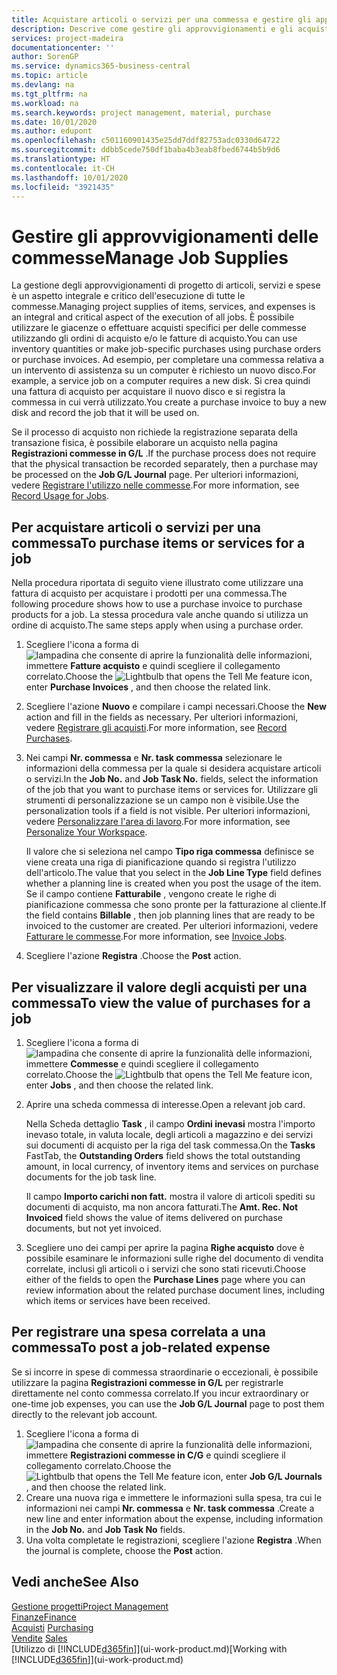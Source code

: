 ```yaml
---
title: Acquistare articoli o servizi per una commessa e gestire gli approvvigionamenti| Documenti Microsoft
description: Descrive come gestire gli approvvigionamenti e gli acquisti di materiale e servizi per le commesse.
services: project-madeira
documentationcenter: ''
author: SorenGP
ms.service: dynamics365-business-central
ms.topic: article
ms.devlang: na
ms.tgt_pltfrm: na
ms.workload: na
ms.search.keywords: project management, material, purchase
ms.date: 10/01/2020
ms.author: edupont
ms.openlocfilehash: c501160901435e25dd7ddf82753adc0330d64722
ms.sourcegitcommit: ddbb5cede750df1baba4b3eab8fbed6744b5b9d6
ms.translationtype: HT
ms.contentlocale: it-CH
ms.lasthandoff: 10/01/2020
ms.locfileid: "3921435"
---
```

# <a name="manage-job-supplies"></a><span data-ttu-id="ed3db-103">Gestire gli approvvigionamenti delle commesse</span><span class="sxs-lookup"><span data-stu-id="ed3db-103">Manage Job Supplies</span></span>
<span data-ttu-id="ed3db-104">La gestione degli approvvigionamenti di progetto di articoli, servizi e spese è un aspetto integrale e critico dell'esecuzione di tutte le commesse.</span><span class="sxs-lookup"><span data-stu-id="ed3db-104">Managing project supplies of items, services, and expenses is an integral and critical aspect of the execution of all jobs.</span></span> <span data-ttu-id="ed3db-105">È possibile utilizzare le giacenze o effettuare acquisti specifici per delle commesse utilizzando gli ordini di acquisto e/o le fatture di acquisto.</span><span class="sxs-lookup"><span data-stu-id="ed3db-105">You can use inventory quantities or make job-specific purchases using purchase orders or purchase invoices.</span></span> <span data-ttu-id="ed3db-106">Ad esempio, per completare una commessa relativa a un intervento di assistenza su un computer è richiesto un nuovo disco.</span><span class="sxs-lookup"><span data-stu-id="ed3db-106">For example, a service job on a computer requires a new disk.</span></span> <span data-ttu-id="ed3db-107">Si crea quindi una fattura di acquisto per acquistare il nuovo disco e si registra la commessa in cui verrà utilizzato.</span><span class="sxs-lookup"><span data-stu-id="ed3db-107">You create a purchase invoice to buy a new disk and record the job that it will be used on.</span></span>

<span data-ttu-id="ed3db-108">Se il processo di acquisto non richiede la registrazione separata della transazione fisica, è possibile elaborare un acquisto nella pagina **Registrazioni commesse in G/L** .</span><span class="sxs-lookup"><span data-stu-id="ed3db-108">If the purchase process does not require that the physical transaction be recorded separately, then a purchase may be processed on the **Job G/L Journal** page.</span></span> <span data-ttu-id="ed3db-109">Per ulteriori informazioni, vedere [Registrare l'utilizzo nelle commesse](projects-how-record-job-usage.md).</span><span class="sxs-lookup"><span data-stu-id="ed3db-109">For more information, see [Record Usage for Jobs](projects-how-record-job-usage.md).</span></span>

## <a name="to-purchase-items-or-services-for-a-job"></a><span data-ttu-id="ed3db-110">Per acquistare articoli o servizi per una commessa</span><span class="sxs-lookup"><span data-stu-id="ed3db-110">To purchase items or services for a job</span></span>
<span data-ttu-id="ed3db-111">Nella procedura riportata di seguito viene illustrato come utilizzare una fattura di acquisto per acquistare i prodotti per una commessa.</span><span class="sxs-lookup"><span data-stu-id="ed3db-111">The following procedure shows how to use a purchase invoice to purchase products for a job.</span></span> <span data-ttu-id="ed3db-112">La stessa procedura vale anche quando si utilizza un ordine di acquisto.</span><span class="sxs-lookup"><span data-stu-id="ed3db-112">The same steps apply when using a purchase order.</span></span>  

1. <span data-ttu-id="ed3db-113">Scegliere l'icona a forma di ![lampadina che consente di aprire la funzionalità delle informazioni](media/ui-search/search_small.png "Informazioni sull'operazione che si desidera eseguire"), immettere **Fatture acquisto** e quindi scegliere il collegamento correlato.</span><span class="sxs-lookup"><span data-stu-id="ed3db-113">Choose the ![Lightbulb that opens the Tell Me feature](media/ui-search/search_small.png "Tell me what you want to do") icon, enter **Purchase Invoices** , and then choose the related link.</span></span>  
2. <span data-ttu-id="ed3db-114">Scegliere l'azione **Nuovo** e compilare i campi necessari.</span><span class="sxs-lookup"><span data-stu-id="ed3db-114">Choose the **New** action and fill in the fields as necessary.</span></span> <span data-ttu-id="ed3db-115">Per ulteriori informazioni, vedere [Registrare gli acquisti](purchasing-how-record-purchases.md).</span><span class="sxs-lookup"><span data-stu-id="ed3db-115">For more information, see [Record Purchases](purchasing-how-record-purchases.md).</span></span>
3. <span data-ttu-id="ed3db-116">Nei campi **Nr. commessa** e **Nr. task commessa** selezionare le informazioni della commessa per la quale si desidera acquistare articoli o servizi.</span><span class="sxs-lookup"><span data-stu-id="ed3db-116">In the **Job No.** and **Job Task No.** fields, select the information of the job that you want to purchase items or services for.</span></span> <span data-ttu-id="ed3db-117">Utilizzare gli strumenti di personalizzazione se un campo non è visibile.</span><span class="sxs-lookup"><span data-stu-id="ed3db-117">Use the personalization tools if a field is not visible.</span></span> <span data-ttu-id="ed3db-118">Per ulteriori informazioni, vedere [Personalizzare l'area di lavoro](ui-personalization-user.md).</span><span class="sxs-lookup"><span data-stu-id="ed3db-118">For more information, see [Personalize Your Workspace](ui-personalization-user.md).</span></span>

    <span data-ttu-id="ed3db-119">Il valore che si seleziona nel campo **Tipo riga commessa** definisce se viene creata una riga di pianificazione quando si registra l'utilizzo dell'articolo.</span><span class="sxs-lookup"><span data-stu-id="ed3db-119">The value that you select in the **Job Line Type** field defines whether a planning line is created when you post the usage of the item.</span></span> <span data-ttu-id="ed3db-120">Se il campo contiene **Fatturabile** , vengono create le righe di pianificazione commessa che sono pronte per la fatturazione al cliente.</span><span class="sxs-lookup"><span data-stu-id="ed3db-120">If the field contains **Billable** , then job planning lines that are ready to be invoiced to the customer are created.</span></span> <span data-ttu-id="ed3db-121">Per ulteriori informazioni, vedere [Fatturare le commesse](projects-how-invoice-jobs.md).</span><span class="sxs-lookup"><span data-stu-id="ed3db-121">For more information, see [Invoice Jobs](projects-how-invoice-jobs.md).</span></span>
4. <span data-ttu-id="ed3db-122">Scegliere l'azione **Registra** .</span><span class="sxs-lookup"><span data-stu-id="ed3db-122">Choose the **Post** action.</span></span>

## <a name="to-view-the-value-of-purchases-for-a-job"></a><span data-ttu-id="ed3db-123">Per visualizzare il valore degli acquisti per una commessa</span><span class="sxs-lookup"><span data-stu-id="ed3db-123">To view the value of purchases for a job</span></span>
1. <span data-ttu-id="ed3db-124">Scegliere l'icona a forma di ![lampadina che consente di aprire la funzionalità delle informazioni](media/ui-search/search_small.png "Informazioni sull'operazione che si desidera eseguire"), immettere **Commesse** e quindi scegliere il collegamento correlato.</span><span class="sxs-lookup"><span data-stu-id="ed3db-124">Choose the ![Lightbulb that opens the Tell Me feature](media/ui-search/search_small.png "Tell me what you want to do") icon, enter **Jobs** , and then choose the related link.</span></span>
2. <span data-ttu-id="ed3db-125">Aprire una scheda commessa di interesse.</span><span class="sxs-lookup"><span data-stu-id="ed3db-125">Open a relevant job card.</span></span>

    <span data-ttu-id="ed3db-126">Nella Scheda dettaglio **Task** , il campo **Ordini inevasi** mostra l'importo inevaso totale, in valuta locale, degli articoli a magazzino e dei servizi sui documenti di acquisto per la riga del task commessa.</span><span class="sxs-lookup"><span data-stu-id="ed3db-126">On the **Tasks** FastTab, the **Outstanding Orders** field shows the total outstanding amount, in local currency, of inventory items and services on purchase documents for the job task line.</span></span>  

    <span data-ttu-id="ed3db-127">Il campo **Importo carichi non fatt.** mostra il valore di articoli spediti su documenti di acquisto, ma non ancora fatturati.</span><span class="sxs-lookup"><span data-stu-id="ed3db-127">The **Amt. Rec. Not Invoiced** field shows the value of items delivered on purchase documents, but not yet invoiced.</span></span>  
3. <span data-ttu-id="ed3db-128">Scegliere uno dei campi per aprire la pagina **Righe acquisto** dove è possibile esaminare le informazioni sulle righe del documento di vendita correlate, inclusi gli articoli o i servizi che sono stati ricevuti.</span><span class="sxs-lookup"><span data-stu-id="ed3db-128">Choose either of the fields to open the **Purchase Lines** page where you can review information about the related purchase document lines, including which items or services have been received.</span></span>

## <a name="to-post-a-job-related-expense"></a><span data-ttu-id="ed3db-129">Per registrare una spesa correlata a una commessa</span><span class="sxs-lookup"><span data-stu-id="ed3db-129">To post a job-related expense</span></span>
<span data-ttu-id="ed3db-130">Se si incorre in spese di commessa straordinarie o eccezionali, è possibile utilizzare la pagina **Registrazioni commesse in G/L** per registrarle direttamente nel conto commessa correlato.</span><span class="sxs-lookup"><span data-stu-id="ed3db-130">If you incur extraordinary or one-time job expenses, you can use the **Job G/L Journal** page to post them directly to the relevant job account.</span></span>

1. <span data-ttu-id="ed3db-131">Scegliere l'icona a forma di ![lampadina che consente di aprire la funzionalità delle informazioni](media/ui-search/search_small.png "Informazioni sull'operazione che si desidera eseguire"), immettere **Registrazioni commesse in C/G** e quindi scegliere il collegamento correlato.</span><span class="sxs-lookup"><span data-stu-id="ed3db-131">Choose the ![Lightbulb that opens the Tell Me feature](media/ui-search/search_small.png "Tell me what you want to do") icon, enter **Job G/L Journals** , and then choose the related link.</span></span>  
2. <span data-ttu-id="ed3db-132">Creare una nuova riga e immettere le informazioni sulla spesa, tra cui le informazioni nei campi **Nr. commessa** e **Nr. task commessa** .</span><span class="sxs-lookup"><span data-stu-id="ed3db-132">Create a new line and enter information about the expense, including information in the **Job No.** and **Job Task No** fields.</span></span>  
3. <span data-ttu-id="ed3db-133">Una volta completate le registrazioni, scegliere l'azione **Registra** .</span><span class="sxs-lookup"><span data-stu-id="ed3db-133">When the journal is complete, choose the **Post** action.</span></span>

## <a name="see-also"></a><span data-ttu-id="ed3db-134">Vedi anche</span><span class="sxs-lookup"><span data-stu-id="ed3db-134">See Also</span></span>
[<span data-ttu-id="ed3db-135">Gestione progetti</span><span class="sxs-lookup"><span data-stu-id="ed3db-135">Project Management</span></span>](projects-manage-projects.md)  
[<span data-ttu-id="ed3db-136">Finanze</span><span class="sxs-lookup"><span data-stu-id="ed3db-136">Finance</span></span>](finance.md)  
<span data-ttu-id="ed3db-137">[Acquisti](purchasing-manage-purchasing.md)       </span><span class="sxs-lookup"><span data-stu-id="ed3db-137">[Purchasing](purchasing-manage-purchasing.md)       </span></span>  
<span data-ttu-id="ed3db-138">[Vendite](sales-manage-sales.md)    </span><span class="sxs-lookup"><span data-stu-id="ed3db-138">[Sales](sales-manage-sales.md)    </span></span>  
<span data-ttu-id="ed3db-139">[Utilizzo di [!INCLUDE[d365fin](includes/d365fin_md.md)]](ui-work-product.md)</span><span class="sxs-lookup"><span data-stu-id="ed3db-139">[Working with [!INCLUDE[d365fin](includes/d365fin_md.md)]](ui-work-product.md)</span></span>  
